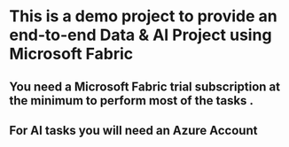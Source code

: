 # This is a demo project to provide an end-to-end Data & AI Project using Microsoft Fabric
## You need a Microsoft Fabric trial subscription at the minimum to perform most of the tasks .
## For AI tasks you will need an Azure Account 
